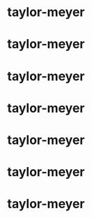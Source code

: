 # taylor-meyer
# taylor-meyer
# taylor-meyer
# taylor-meyer
# taylor-meyer
# taylor-meyer
# taylor-meyer
